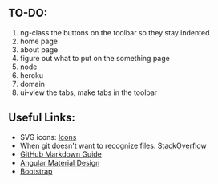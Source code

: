 TO-DO:
---------

1. ng-class the buttons on the toolbar so they stay indented
2. home page
3. about page
4. figure out what to put on the something page
5. node
6. heroku
7. domain
8. ui-view the tabs, make tabs in the toolbar

Useful Links: 
----------
* SVG icons: [Icons](http://commons.wikimedia.org/wiki/Category:SVG_icons)
* When git doesn't want to recognize files: [StackOverflow](http://stackoverflow.com/questions/23612012/fatal-pathspec-autoload-classmap-php-is-in-submodule-module-cocktailmakermod)
* [GitHub Markdown Guide](https://guides.github.com/features/mastering-markdown/)
* [Angular Material Design](https://material.angularjs.org/#)
* [Bootstrap](http://getbootstrap.com/)